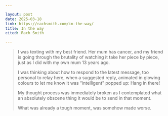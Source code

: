 ```yaml
---

layout: post
date: 2025-03-18
link: https://rachsmith.com/in-the-way/
title: In the way
cited: Rach Smith

---
```


> I was texting with my best friend. Her mum has cancer, and my friend is going through the brutality of watching it take her piece by piece, just as I did with my own mum 13 years ago.
> 
> I was thinking about how to respond to the latest message, too personal to relay here, when a suggested reply, animated in glowing colours to let me know it was “intelligent” popped up: Hang in there!
> 
> My thought process was immediately broken as I contemplated what an absolutely obscene thing it would be to send in that moment.
> 
> What was already a tough moment, was somehow made worse.